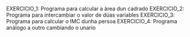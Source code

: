EXERCICIO_1: Programa para calcular a área dun cadrado
EXERCICIO_2: Programa para intercambiar o valor de dúas variables
EXERCICIO_3: Programa para calcular o IMC dunha persoa
EXERCICIO_4: Programa análogo a outro cambiando o unario
